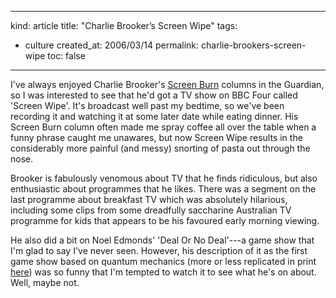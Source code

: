 -----
kind: article
title: "Charlie Brooker&#8217;s Screen Wipe"
tags:
- culture
created_at: 2006/03/14
permalink: charlie-brookers-screen-wipe
toc: false
-----

<p>I've always enjoyed Charlie Brooker's <a href="http://www.guardian.co.uk/theguide/brooker/0,14946,1280131,00.html">Screen Burn</a> columns in the Guardian, so I was interested to see that he'd got a TV show on BBC Four called 'Screen Wipe'. It's broadcast well past my bedtime, so we've been recording it and watching it at some later date while eating dinner. His Screen Burn column often made me spray coffee all over the table when a funny phrase caught me unawares, but now Screen Wipe results in the considerably more painful (and messy) snorting of pasta out through the nose.</p>

<p>Brooker is fabulously venomous about TV that he finds ridiculous, but also enthusiastic about programmes that he likes. There was a segment on the last programme about breakfast TV which was absolutely hilarious, including some clips from some dreadfully saccharine Australian TV programme for kids that appears to be his favoured early morning viewing.</p>

<p>He also did a bit on Noel Edmonds' 'Deal Or No Deal'---a game show that I'm glad to say I've never seen. However, his description of it as the first game show based on quantum mechanics (more or less replicated in print <a href="http://www.guardian.co.uk/theguide/columnists/story/0,,1696369,00.html">here</a>) was so funny that I'm tempted to watch it to see what he's on about. Well, maybe not.</p>




